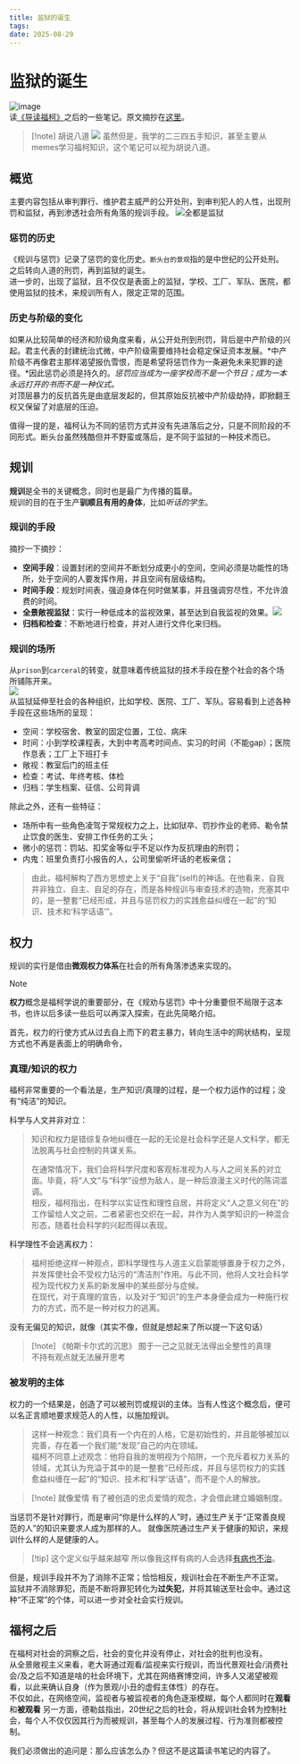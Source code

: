 ```yaml
---
title: 监狱的诞生
tags:
date: 2025-08-29
---
```


# 监狱的诞生

![image](https://asset.877675.xyz/s35120012.webp)  
读[《导读福柯》](/wiki/read/excerpt/prison)之后的一些笔记。原文摘抄在[这里](prison/original)。

> [!note] 胡说八道
> ![](https://asset.877675.xyz/202509121815184.webp)
> 虽然但是，我学的二三四五手知识，甚至主要从memes学习福柯知识，这个笔记可以视为胡说八道。

## 概览

主要内容包括从审判罪行、维护君主威严的公开处刑，到审判犯人的人性，出现刑罚和监狱，再到渗透社会所有角落的规训手段。
![全都是监狱](https://asset.877675.xyz/202509121816913.webp)

### 惩罚的历史

《规训与惩罚》记录了惩罚的变化历史。`断头台的景观`指的是中世纪的公开处刑。之后转向人道的刑罚，再到监狱的诞生。  
进一步的，出现了监狱，且不仅仅是表面上的监狱，学校、工厂、军队、医院，都使用监狱的技术，来规训所有人，限定正常的范围。

### 历史与阶级的变化

如果从比较简单的经济和阶级角度来看，从公开处刑到刑罚，背后是中产阶级的兴起。君主代表的封建统治式微，中产阶级需要维持社会稳定保证资本发展。*中产阶级不再像君主那样渴望报仇雪恨，而是希望将惩罚作为一条避免未来犯罪的途径。*因此惩罚必须是持久的。_惩罚应当成为一座学校而不是一个节日；成为一本永远打开的书而不是一种仪式。_  
对顶层暴力的反抗首先是由底层发起的，但其原始反抗被中产阶级劫持，即掀翻王权又保留了对底层的压迫。

值得一提的是，福柯认为不同的惩罚方式并没有先进落后之分，只是不同阶段的不同形式。断头台虽然残酷但并不野蛮或落后，是不同于监狱的一种技术而已。

## 规训

**规训**是全书的关键概念，同时也是最广为传播的篇章。  
规训的目的在于生产**驯顺且有用的身体**，比如*听话的学生*。

### 规训的手段

摘抄一下摘抄：

- **空间手段**：设置封闭的空间并不断划分成更小的空间，空间必须是功能性的场所，处于空间的人要发挥作用，并且空间有层级结构。
- **时间手段**：规划时间表，强迫身体在何时做某事，并且强调穷尽性，不允许浪费的时间。
- **全景敞视监狱**：实行一种低成本的监视效果，甚至达到自我监视的效果。![](https://asset.877675.xyz/202509121816253.webp)
- **归档和检查**：不断地进行检查，并对人进行文件化来归档。

### 规训的场所

从`prison`到`carceral`的转变，就意味着传统监狱的技术手段在整个社会的各个场所铺陈开来。  
![](https://asset.877675.xyz/202509121815912.webp)  
从监狱延伸至社会的各种组织，比如学校、医院、工厂、军队。容易看到上述各种手段在这些场所的呈现：

- 空间：学校宿舍、教室的固定位置，工位、病床
- 时间：小到学校课程表，大到中考高考时间点、实习的时间（不能gap）；医院作息表；工厂上下班打卡
- 敞视：教室后门的班主任
- 检查：考试、年终考核、体检
- 归档：学生档案、征信、公司背调

除此之外，还有一些特征：

- 场所中有一些角色凌驾于常规权力之上，比如狱卒、罚抄作业的老师、勒令禁止饮食的医生、安排工作任务的工头；
- 微小的惩罚：罚站、扣奖金等似乎不足以作为反抗理由的刑罚；
- 内鬼：班里负责打小报告的人，公司里偷听坏话的老板亲信；

> 由此，福柯解构了西方思想史上关于“自我”(self)的神话。在他看来，自我并非独立、自主、自足的存在，而是各种规训与审查技术的造物，充塞其中的，是一整套“已经形成，并且与惩罚权力的实践愈益纠缠在一起”的“知识、技术和‘科学话语’”。

## 权力

规训的实行是借由**微观权力体系**在社会的所有角落渗透来实现的。

> [!note]
> **权力**概念是福柯学说的重要部分，在《规劝与惩罚》中十分重要但不局限于这本书，也许以后多读一些后可以再深入探索，在此先简略介绍。

首先，权力的行使方式从过去自上而下的君主暴力，转向生活中的网状结构，呈现方式也不再是表面上的明确命令，

### 真理/知识的权力

福柯非常重要的一个看法是，生产知识/真理的过程，是一个权力运作的过程；没有“纯洁”的知识。

科学与人文并非对立：

> 知识和权力是错综复杂地纠缠在一起的无论是社会科学还是人文科学，都无法脱离与社会控制的共谋关系。
>
> 在通常情况下，我们会将科学尺度和客观标准视为人与人之间关系的对立面。毕竟，将“人文”与“科学”设想为敌人，是一种后浪漫主义时代的陈词滥调。  
> 相反，福柯指出，在科学以实证性和理性自居，并将定义“人之意义何在”的工作留给人文之前，二者紧密也交织在一起，并作为人类学知识的一种混合形态，随着社会科学的兴起而得以表现。

科学理性不会逃离权力：

> 福柯拒绝这样一种观点，即科学理性与人道主义启蒙能够置身于权力之外，并发挥使社会不受权力玷污的“清洁剂”作用。与此不同，他将人文社会科学视为现代权力关系的新发展中的某些部分与症候。  
> 在现代，对于真理的宣告，以及对于“知识”的生产本身便会成为一种施行权力的方式，而不是一种对权力的逃离。

没有无偏见的知识，就像（其实不像，但就是想起来了所以提一下这句话）

> [!note] 《帕斯卡尔式的沉思》
> 囿于一己之见就无法得出全整性的真理  
> 不持有观点就无法展开思考

### 被发明的主体

权力的一个结果是，创造了可以被刑罚或规训的主体。当有人性这个概念后，便可以名正言顺地要求规范人的人性，以施加规训。

> 这样一种观念：我们具有一个内在的人格，它是初始性的，并且能够被加以完善，存在着一个我们能“发现”自己的内在领域。  
> 福柯不同意上述观念：他将自我的发明视为个陷阱，一个充斥着权力关系的领域，尤其认为充溢于其中的是一整套“已经形成，并且与惩罚权力的实践愈益纠缠在一起”的“知识、技术和'科学’话语”，而不是个人的解放。

> [!note] 就像爱情
> 有了被创造的忠贞爱情的观念，才会借此建立婚姻制度。

当惩罚不是针对罪行，而是审问“你是什么样的人”时，通过生产关于“正常善良规范的人”的知识来要求人成为那样的人。
就像医院通过生产关于健康的知识，来规训什么样的人是健康的人。

> [!tip] 这个定义似乎越来越窄
> 所以像我这样有病的人会选择[有病也不治](/hexo/memo/no-treatment)。

但是，规训手段并不为了消除不正常；恰恰相反，规训社会在不断生产不正常。  
监狱并不消除罪犯，而是不断将罪犯转化为**过失犯**，并将其输送至社会中。通过这种“不正常”的个体，可以进一步对全社会实行规训。

## 福柯之后

在福柯对社会的洞察之后，社会的变化并没有停止，对社会的批判也没有。  
从全景敞视主义来看，老大哥通过观看/监视来实行规训，而当代景观社会/消费社会/及之后不知道是啥的社会环境下，尤其在网络赛博空间，许多人又渴望被观看，以此来确认自身（作为景观/小丑的虚假主体性）的存在。  
不仅如此，在网络空间，监视者与被监视者的角色逐渐模糊，每个人都同时在**观看**和**被观看**
另一方面，德勒兹指出，20世纪之后的社会，将从规训社会转为控制社会，每个人不仅仅因其行为而被规训，甚至每个人的发展过程、行为准则都被控制。

我们必须做出的追问是：那么应该怎么办？但这不是这篇读书笔记的内容了。
